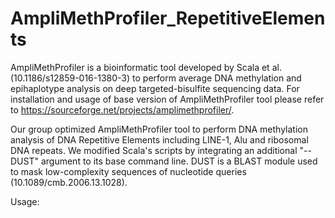 # AmpliMethProfiler_RepetitiveElements
AmpliMethProfiler is a bioinformatic tool developed by Scala et al. (10.1186/s12859-016-1380-3) to perform average DNA methylation and epihaplotype analysis on deep targeted-bisulfite sequencing data.
For installation and usage of base version of AmpliMethProfiler tool please refer to https://sourceforge.net/projects/amplimethprofiler/.

Our group optimized AmpliMethProfiler tool to perform DNA methylation analysis of DNA Repetitive Elements including LINE-1, Alu and ribosomal DNA repeats.
We modified Scala's scripts by integrating an additional "--DUST" argument to its base command line. DUST is a BLAST module used to mask low-complexity sequences of nucleotide queries (10.1089/cmb.2006.13.1028). 

Usage: 
